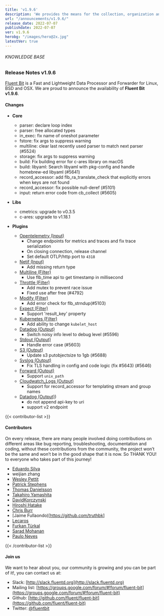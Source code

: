 ```yaml
---
title: 'v1.9.6'
description: 'We provides the means for the collection, organization and computerized retrieval of knowledgeand Lightweight Data Forwarder for Linux, BSD, macOS and Windows.'
url: "/announcements/v1.9.6/"
release_date: 2022-07-07
publishdate: 2022-07-07
ver: v1.9.6
herobg: "/images/hero@2x.jpg"
latestVer: true
---
```


###### KNOWLEDGE BASE

### Release Notes v1.9.6

[Fluent Bit](https://fluentbit.io) is a Fast and Lightweight Data Processor and Forwarder for Linux, BSD and OSX. We are proud to announce the availability of **Fluent Bit v1.9.6**.

#### Changes

 - __Core__
   - parser: declare loop index
   - parser: free allocated types
   - in_exec: fix name of oneshot parameter
   - fstore: fix args to suppress warning
   - multiline: clear last recently used parser to match next parser (#5524)
   - storage: fix args to suppress warning
   - build: Fix building error for c-ares library on macOS
   - build: libyaml: Search libyaml with pkg-config and handle homebrew-ed libyaml (#5641)
   - record_accessor: add flb_ra_translate_check that explicitly errors when keys are not found
   - record_accessor: fix possible null-deref (#5101)
   - input: return error code from cb_collect (#5605)

 - __Libs__
   - cmetrics: upgrade to v0.3.5
   - c-ares: upgrade to v1.18.1

 - __Plugins__
   - [Opentelemetry (Input)](https://docs.fluentbit.io/manual/pipeline/inputs/opentelemetry/)
      - Change endpoints for metrics and traces and fix trace serialization
      - On closing connection, release channel
      - Set default OTLP/http port to `4318`
   - [Netif (Input)](https://docs.fluentbit.io/manual/pipeline/inputs/netif/)
      - Add missing return type
   - [Multiline (Filter)](https://docs.fluentbit.io/manual/pipeline/filters/multiline/)
      - Use flb_time api to get timestamp in millisecond
   - [Throttle (Filter)](https://docs.fluentbit.io/manual/pipeline/filters/throttle/)
      - Add mutex to prevent race issue
      - Fixed use after free (#4792)
   - [Modify (Filter)](https://docs.fluentbit.io/manual/pipeline/filters/modify/)
      - Add error check for flb_strndup(#5103)
   - [Expect (Filter)](https://docs.fluentbit.io/manual/pipeline/filters/expect/)
      - Support 'result_key' property
   - [Kubernetes (Filter)](https://docs.fluentbit.io/manual/pipeline/filters/kubernetes/)
      - Add ability to change `kubelet_host`
   - [Datadog (Output)](https://docs.fluentbit.io/manual/pipeline/outputs/datadog/)
      - Switch noisy info level to debug level (#5596)
   - [Stdout (Output)](https://docs.fluentbit.io/manual/pipeline/outputs/stdout/)
      - Handle error case (#5603)
   - [S3 (Output)](https://docs.fluentbit.io/manual/pipeline/outputs/s3/)
      - Update s3 putobjectsize to 1gb (#5688)
   - [Syslog (Output)](https://docs.fluentbit.io/manual/pipeline/outputs/syslog/)
      - Fix TLS handling in config and code logic (fix #5643) (#5646)
   - [Forward (Output)](https://docs.fluentbit.io/manual/pipeline/outputs/forward/)
      - Support `unix_path`
   - [Cloudwatch_Logs (Output)](https://docs.fluentbit.io/manual/pipeline/outputs/cloudwatch_logs/)
      - Support for record_accessor for templating stream and group names
   - [Datadog (Output)](https://docs.fluentbit.io/manual/pipeline/outputs/datadog/))
      - do not append api-key to uri
      - support v2 endpoint

{{< contributor-list >}}

#### Contributors

On every release, there are many people involved doing contributions on different areas like bug reporting, troubleshooting, documentation and coding, without these contributions from the community, the project won’t be the same and won’t be in the good shape that it is now. So THANK YOU! to everyone who takes part of this journey!

- [Eduardo Silva](https://github.com/edsiper)
- weijian zhang
- [Wesley Pettit](https://github.com/PettitWesley)
- [Patrick Stephens](https://github.com/patrick-stephens)
- [Thomas Danielsson](https://github.com/tumd)
- [Takahiro Yamashita](https://github.com/nokute78)
- [DavidKorczynski](https://github.com/DavidKorczynski)
- [Hiroshi Hatake](https://github.com/cosmo0920)
- [Chris Burr](https://github.com/chrisburr)
- [Jaime Fullaondo)[https://github.com/truthbk]
- [Lecaros](https://github.com/lecaros)
- [Furkan Türkal](https://github.com/Dentrax)
- [Sarad Mohanan](https://github.com/sar009)
- [Paulo Neves](https://github.com/ptsneves/)

{{< /contributor-list >}}

#### Join us

We want to hear about you, our community is growing and you can be part of it!, you can contact us at:

* Slack: [http://slack.fluentd.org](http://slack.fluentd.org)
* Mailing list: [https://groups.google.com/forum/#!forum/fluent-bit](https://groups.google.com/forum/#!forum/fluent-bit)
* Github: [http://github.com/fluent/fluent-bit](https://github.com/fluent/fluent-bit)
* Twitter: [@fluentbit](https://twitter.com/fluentbit)
